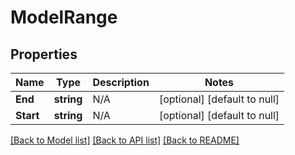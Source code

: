 # ModelRange

## Properties
Name | Type | Description | Notes
------------ | ------------- | ------------- | -------------
**End** | **string** | N/A | [optional] [default to null]
**Start** | **string** | N/A | [optional] [default to null]

[[Back to Model list]](../README.md#documentation-for-models) [[Back to API list]](../README.md#documentation-for-api-endpoints) [[Back to README]](../README.md)


